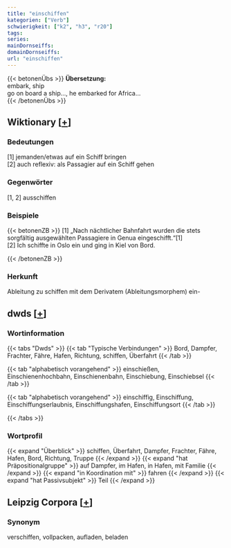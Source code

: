 ```yaml
---
title: "einschiffen"
kategorien: ["Verb"]
schwierigkeit: ["k2", "h3", "r20"]
tags:
series:
mainDornseiffs:
domainDornseiffs:
url: "einschiffen"
---
```


{{< betonenÜbs >}}
**Übersetzung:**  
embark, ship  
go on board a ship..., he embarked for Africa...  
{{< /betonenÜbs >}}

## Wiktionary [[+](https://de.wiktionary.org/wiki/einschiffen)]

### Bedeutungen
[1] jemanden/etwas auf ein Schiff bringen  
[2] auch reflexiv: als Passagier auf ein Schiff gehen  

### Gegenwörter
[1, 2] ausschiffen  

### Beispiele
{{< betonenZB >}}
[1] „Nach nächtlicher Bahnfahrt wurden die stets sorgfältig ausgewählten Passagiere in Genua eingeschifft.“[1]  
[2] Ich schiffte in Oslo ein und ging in Kiel von Bord.  

{{< /betonenZB >}}
### Herkunft
Ableitung zu schiffen mit dem Derivatem (Ableitungsmorphem) ein-  



## dwds [[+](https://www.dwds.de/wb/einschiffen)]

### Wortinformation
{{< tabs "Dwds" >}}
{{< tab "Typische Verbindungen" >}}
Bord, Dampfer, Frachter, Fähre, Hafen, Richtung, schiffen, Überfahrt
{{< /tab >}}

{{< tab "alphabetisch vorangehend" >}}
einschießen, Einschienenhochbahn, Einschienenbahn, Einschiebung, Einschiebsel
{{< /tab >}}

{{< tab "alphabetisch vorangehend" >}}
einschiffig, Einschiffung, Einschiffungserlaubnis, Einschiffungshafen, Einschiffungsort
{{< /tab >}}

{{< /tabs >}}

### Wortprofil
{{< expand "Überblick" >}} schiffen, Überfahrt, Dampfer, Frachter, Fähre, Hafen, Bord, Richtung, Truppe {{< /expand >}}
{{< expand "hat Präpositionalgruppe" >}} auf Dampfer, im Hafen, in Hafen, mit Familie {{< /expand >}}
{{< expand "in Koordination mit" >}} fahren {{< /expand >}}
{{< expand "hat Passivsubjekt" >}} Teil {{< /expand >}}

## Leipzig Corpora [[+](https://corpora.uni-leipzig.de/en/res?word=einschiffen&corpusId=deu_newscrawl-public_2018)]


### Synonym
verschiffen, vollpacken, aufladen, beladen

